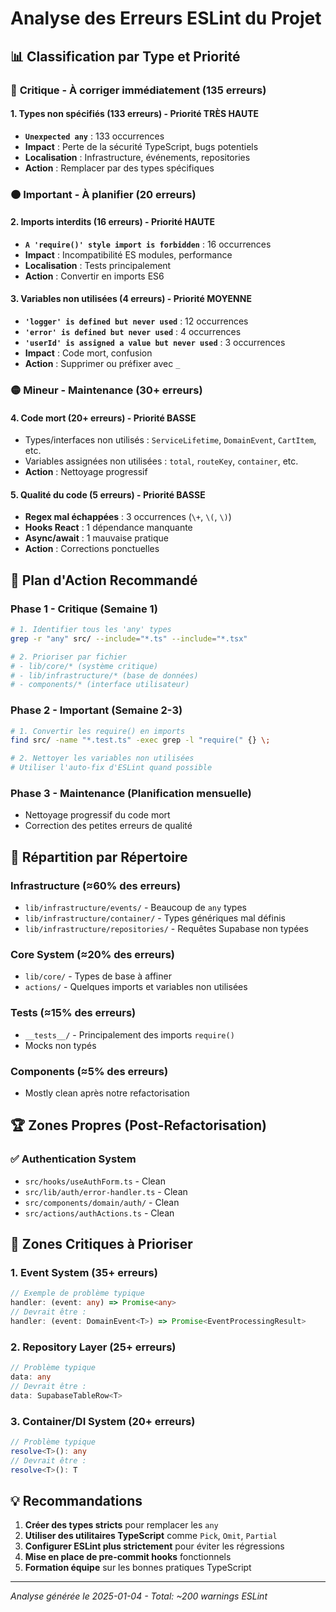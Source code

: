 # Analyse des Erreurs ESLint du Projet

## 📊 Classification par Type et Priorité

### 🔴 **Critique - À corriger immédiatement (135 erreurs)**

#### 1. **Types non spécifiés** (133 erreurs) - Priorité TRÈS HAUTE
- **`Unexpected any`** : 133 occurrences
- **Impact** : Perte de la sécurité TypeScript, bugs potentiels
- **Localisation** : Infrastructure, événements, repositories
- **Action** : Remplacer par des types spécifiques

### 🟠 **Important - À planifier (20 erreurs)**

#### 2. **Imports interdits** (16 erreurs) - Priorité HAUTE
- **`A 'require()' style import is forbidden`** : 16 occurrences
- **Impact** : Incompatibilité ES modules, performance
- **Localisation** : Tests principalement
- **Action** : Convertir en imports ES6

#### 3. **Variables non utilisées** (4 erreurs) - Priorité MOYENNE
- **`'logger' is defined but never used`** : 12 occurrences
- **`'error' is defined but never used`** : 4 occurrences  
- **`'userId' is assigned a value but never used`** : 3 occurrences
- **Impact** : Code mort, confusion
- **Action** : Supprimer ou préfixer avec `_`

### 🟡 **Mineur - Maintenance (30+ erreurs)**

#### 4. **Code mort** (20+ erreurs) - Priorité BASSE
- Types/interfaces non utilisés : `ServiceLifetime`, `DomainEvent`, `CartItem`, etc.
- Variables assignées non utilisées : `total`, `routeKey`, `container`, etc.
- **Action** : Nettoyage progressif

#### 5. **Qualité du code** (5 erreurs) - Priorité BASSE
- **Regex mal échappées** : 3 occurrences (`\+`, `\(`, `\)`)
- **Hooks React** : 1 dépendance manquante
- **Async/await** : 1 mauvaise pratique
- **Action** : Corrections ponctuelles

## 🎯 Plan d'Action Recommandé

### Phase 1 - Critique (Semaine 1)
```bash
# 1. Identifier tous les 'any' types
grep -r "any" src/ --include="*.ts" --include="*.tsx"

# 2. Prioriser par fichier
# - lib/core/* (système critique)
# - lib/infrastructure/* (base de données)
# - components/* (interface utilisateur)
```

### Phase 2 - Important (Semaine 2-3)
```bash
# 1. Convertir les require() en imports
find src/ -name "*.test.ts" -exec grep -l "require(" {} \;

# 2. Nettoyer les variables non utilisées
# Utiliser l'auto-fix d'ESLint quand possible
```

### Phase 3 - Maintenance (Planification mensuelle)
- Nettoyage progressif du code mort
- Correction des petites erreurs de qualité

## 📁 Répartition par Répertoire

### **Infrastructure** (≈60% des erreurs)
- `lib/infrastructure/events/` - Beaucoup de `any` types
- `lib/infrastructure/container/` - Types génériques mal définis
- `lib/infrastructure/repositories/` - Requêtes Supabase non typées

### **Core System** (≈20% des erreurs)  
- `lib/core/` - Types de base à affiner
- `actions/` - Quelques imports et variables non utilisées

### **Tests** (≈15% des erreurs)
- `__tests__/` - Principalement des imports `require()`
- Mocks non typés

### **Components** (≈5% des erreurs)
- Mostly clean après notre refactorisation

## 🏆 Zones Propres (Post-Refactorisation)

### ✅ **Authentication System**
- `src/hooks/useAuthForm.ts` - Clean
- `src/lib/auth/error-handler.ts` - Clean  
- `src/components/domain/auth/` - Clean
- `src/actions/authActions.ts` - Clean

## 🚨 Zones Critiques à Prioriser

### 1. **Event System** (35+ erreurs)
```typescript
// Exemple de problème typique
handler: (event: any) => Promise<any>
// Devrait être :
handler: (event: DomainEvent<T>) => Promise<EventProcessingResult>
```

### 2. **Repository Layer** (25+ erreurs)  
```typescript
// Problème typique
data: any
// Devrait être :
data: SupabaseTableRow<T>
```

### 3. **Container/DI System** (20+ erreurs)
```typescript
// Problème typique  
resolve<T>(): any
// Devrait être :
resolve<T>(): T
```

## 💡 Recommandations

1. **Créer des types stricts** pour remplacer les `any`
2. **Utiliser des utilitaires TypeScript** comme `Pick`, `Omit`, `Partial`
3. **Configurer ESLint plus strictement** pour éviter les régressions
4. **Mise en place de pre-commit hooks** fonctionnels
5. **Formation équipe** sur les bonnes pratiques TypeScript

---

*Analyse générée le 2025-01-04 - Total: ~200 warnings ESLint*